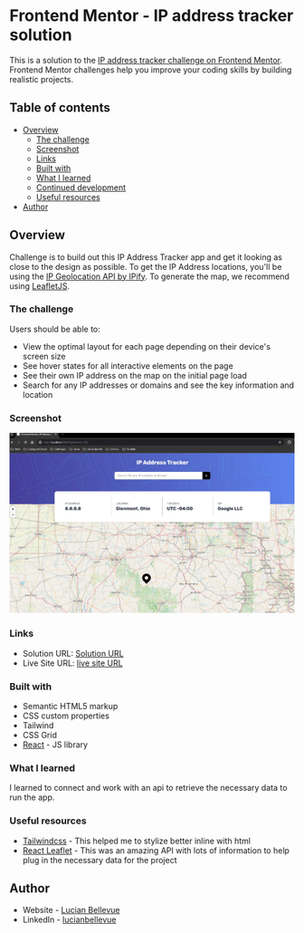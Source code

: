 # Frontend Mentor - IP address tracker solution

This is a solution to the [IP address tracker challenge on Frontend Mentor](https://www.frontendmentor.io/challenges/ip-address-tracker-I8-0yYAH0). Frontend Mentor challenges help you improve your coding skills by building realistic projects.

## Table of contents

- [Overview](#overview)
  - [The challenge](#the-challenge)
  - [Screenshot](#screenshot)
  - [Links](#links)
  - [Built with](#built-with)
  - [What I learned](#what-i-learned)
  - [Continued development](#continued-development)
  - [Useful resources](#useful-resources)
- [Author](#author)

## Overview

Challenge is to build out this IP Address Tracker app and get it looking as close to the design as possible. To get the IP Address locations, you'll be using the [IP Geolocation API by IPify](https://geo.ipify.org/). To generate the map, we recommend using [LeafletJS](https://leafletjs.com/).

### The challenge

Users should be able to:

- View the optimal layout for each page depending on their device's screen size
- See hover states for all interactive elements on the page
- See their own IP address on the map on the initial page load
- Search for any IP addresses or domains and see the key information and location

### Screenshot

![](./Screenshot%202024-05-26%20134043.jpg)

### Links

- Solution URL: [Solution URL ](https://github.com/LucianBellevue/ip-tracker-project)
- Live Site URL: [live site URL](https://ip-tracker-project-beryl.vercel.app/)

### Built with

- Semantic HTML5 markup
- CSS custom properties
- Tailwind
- CSS Grid
- [React](https://reactjs.org/) - JS library

### What I learned

I learned to connect and work with an api to retrieve the necessary data to run the app.

### Useful resources

- [Tailwindcss](https://tailwindcss.com) - This helped me to stylize better inline with html
- [React Leaflet](https://react-leaflet.js.org/) - This was an amazing API with lots of information to help plug in the necessary data for the project

## Author

- Website - [Lucian Bellevue](https://lucianbellevue.com)
- LinkedIn - [lucianbellevue](hhttps://www.linkedin.com/in/lucianbellevue/)
